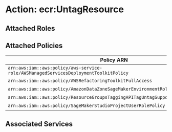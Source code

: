 # Action: ecr:UntagResource

## Attached Roles

## Attached Policies

| Policy ARN | Policy Name |
|------------|-------------|
| `arn:aws:iam::aws:policy/aws-service-role/AWSManagedServicesDeploymentToolkitPolicy` | [AWSManagedServicesDeploymentToolkitPolicy](../policies.md#awsmanagedservicesdeploymenttoolkitpolicy) |
| `arn:aws:iam::aws:policy/AWSRefactoringToolkitFullAccess` | [AWSRefactoringToolkitFullAccess](../policies.md#awsrefactoringtoolkitfullaccess) |
| `arn:aws:iam::aws:policy/AmazonDataZoneSageMakerEnvironmentRolePermissionsBoundary` | [AmazonDataZoneSageMakerEnvironmentRolePermissionsBoundary](../policies.md#amazondatazonesagemakerenvironmentrolepermissionsboundary) |
| `arn:aws:iam::aws:policy/ResourceGroupsTaggingAPITagUntagSupportedResources` | [ResourceGroupsTaggingAPITagUntagSupportedResources](../policies.md#resourcegroupstaggingapitaguntagsupportedresources) |
| `arn:aws:iam::aws:policy/SageMakerStudioProjectUserRolePolicy` | [SageMakerStudioProjectUserRolePolicy](../policies.md#sagemakerstudioprojectuserrolepolicy) |

## Associated Services

